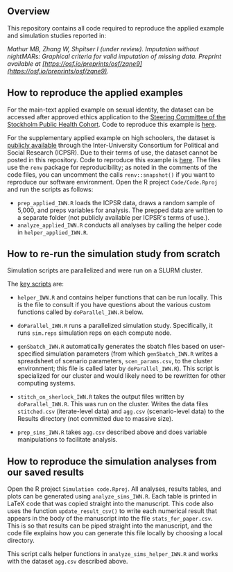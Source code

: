 ## Overview
 
This repository contains all code required to reproduce the applied example and simulation studies reported in:

*Mathur MB, Zhang W, Shpitser I (under review). Imputation without nightMARs: Graphical criteria for valid imputation of missing data. Preprint available at [https://osf.io/preprints/osf/zqne9](https://osf.io/preprints/osf/zqne9).*

## How to reproduce the applied examples

For the main-text applied example on sexual identity, the dataset can be accessed after approved ethics application to the [Steering Committee of the Stockholm Public Health Cohort](https://www.ces.regionstockholm.se/projekt-och-uppdrag/halsa-stockholm/SPHC-data). Code to reproduce this example is [here](https://github.com/mayamathur/iwn/tree/main/applied_example_sexual_identity).

For the supplementary applied example on high schoolers, the dataset is [publicly available](https://www.icpsr.umich.edu/web/NADAC/studies/36423) through the Inter-University Consortium for Political and Social Research (ICPSR). Due to their terms of use, the dataset cannot be posted in this repository. Code to reproduce this example is [here](https://github.com/mayamathur/iwn/tree/main/applied_example_supplement). The files use the `renv` package for reproducibility; as noted in the comments of the code files, you can uncomment the calls `renv::snapshot()` if you want to reproduce our software environment. Open the R project `Code/Code.Rproj` and run the scripts as follows:

- `prep_applied_IWN.R` loads the ICPSR data, draws a random sample of 5,000, and preps variables for analysis. The prepped data are written to a separate folder (not publicly available per ICPSR's terms of use.).
- `analyze_applied_IWN.R` conducts all analyses by calling the helper code in `helper_applied_IWN.R`.


## How to re-run the simulation study from scratch

Simulation scripts are parallelized and were run on a SLURM cluster.

The [key scripts](https://github.com/mayamathur/iwn/tree/main/simulation_study) are:

- `helper_IWN.R` and contains helper functions that can be run locally. This is the file to consult if you have questions about the various custom functions called by `doParallel_IWN.R` below. 

- `doParallel_IWN.R` runs a parallelized simulation study. Specifically, it runs `sim.reps` simulation reps on each compute node. 

- `genSbatch_IWN.R` automatically generates the sbatch files based on user-specified simulation parameters (from which `genSbatch_IWN.R` writes a spreadsheet of scenario parameters, `scen_params.csv`, to the cluster environment; this file is called later by `doParallel_IWN.R`). This script is specialized for our cluster and would likely need to be rewritten for other computing systems. 

- `stitch_on_sherlock_IWN.R` takes the output files written by `doParallel_IWN.R`. This was run on the cluster. Writes the data files `stitched.csv` (iterate-level data) and `agg.csv` (scenario-level data) to the Results directory (not committed due to massive size).

- `prep_sims_IWN.R` takes `agg.csv` described above and does variable manipulations to facilitate analysis. 


## How to reproduce the simulation analyses from our saved results

Open the R project `Simulation code.Rproj`. All analyses, results tables, and plots can be generated using `analyze_sims_IWN.R`. Each table is printed in LaTeX code that was copied straight into the manuscript. This code also uses the function `update_result_csv()` to write each numerical result that appears in the body of the manuscript into the file `stats_for_paper.csv`. This is so that results can be piped straight into the manuscript, and the code file explains how you can generate this file locally by choosing a local directory.

This script calls helper functions in `analyze_sims_helper_IWN.R` and works with the dataset `agg.csv` described above. 






